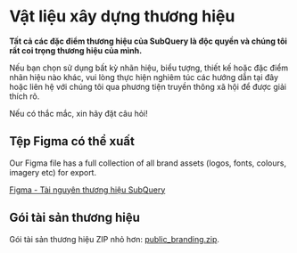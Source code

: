 # Vật liệu xây dựng thương hiệu

**Tất cả các đặc điểm thương hiệu của SubQuery là độc quyền và chúng tôi rất coi trọng thương hiệu của mình.**

Nếu bạn chọn sử dụng bất kỳ nhãn hiệu, biểu tượng, thiết kế hoặc đặc điểm nhãn hiệu nào khác, vui lòng thực hiện nghiêm túc các hướng dẫn tại đây hoặc liên hệ với chúng tôi qua phương tiện truyền thông xã hội để được giải thích rõ.

Nếu có thắc mắc, xin hãy đặt câu hỏi!

## Tệp Figma có thể xuất

Our Figma file has a full collection of all brand assets (logos, fonts, colours, imagery etc) for export.

[Figma - Tài nguyên thương hiệu SubQuery](https://www.figma.com/file/AaCXaOcElrlbxq8fz39sJU/SubQuery-Brand-Resources?node-id=3%3A2)

## Gói tài sản thương hiệu

Gói tài sản thương hiệu ZIP nhỏ hơn: [public_branding.zip](https://static.subquery.network/public_branding.zip).
